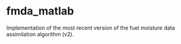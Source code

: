 fmda_matlab
===========

Implementation of the most recent version of the fuel moisture data assimilation algorithm (v2).
